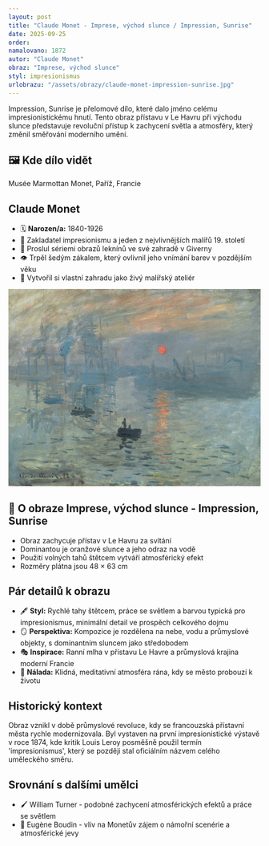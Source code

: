 ```yaml
---
layout: post
title: "Claude Monet - Imprese, východ slunce / Impression, Sunrise"
date: 2025-09-25
order:
namalovano: 1872
autor: "Claude Monet"
obraz: "Imprese, východ slunce"
styl: impresionismus
urlobrazu: "/assets/obrazy/claude-monet-impression-sunrise.jpg"
---
```

Impression, Sunrise je přelomové dílo, které dalo jméno celému impresionistickému hnutí. Tento obraz přístavu v Le Havru při východu slunce představuje revoluční přístup k zachycení světla a atmosféry, který změnil směřování moderního umění.

## 🖼️ Kde dílo vidět
Musée Marmottan Monet, Paříž, Francie

## Claude Monet
- 🗓️ **Narozen/a:** 1840-1926
- 🎨 Zakladatel impresionismu a jeden z nejvlivnějších malířů 19. století
- 🌸 Proslul sériemi obrazů leknínů ve své zahradě v Giverny
- 👁️ Trpěl šedým zákalem, který ovlivnil jeho vnímání barev v pozdějším věku
- 🏡 Vytvořil si vlastní zahradu jako živý malířský ateliér

![Imprese, východ slunce](/assets/obrazy/claude-monet-impression-sunrise.jpg)

## 🎨 O obraze Imprese, východ slunce - Impression, Sunrise

- Obraz zachycuje přístav v Le Havru za svítání
- Dominantou je oranžové slunce a jeho odraz na vodě
- Použití volných tahů štětcem vytváří atmosférický efekt
- Rozměry plátna jsou 48 × 63 cm

## Pár detailů k obrazu

- 🖋️ **Styl:** Rychlé tahy štětcem, práce se světlem a barvou typická pro impresionismus, minimální detail ve prospěch celkového dojmu
- 🪞 **Perspektiva:** Kompozice je rozdělena na nebe, vodu a průmyslové objekty, s dominantním sluncem jako středobodem
- 🎭 **Inspirace:** Ranní mlha v přístavu Le Havre a průmyslová krajina moderní Francie
- 🌃 **Nálada:** Klidná, meditativní atmosféra rána, kdy se město probouzí k životu

## Historický kontext

Obraz vznikl v době průmyslové revoluce, kdy se francouzská přístavní města rychle modernizovala. Byl vystaven na první impresionistické výstavě v roce 1874, kde kritik Louis Leroy posměšně použil termín 'impresionismus', který se později stal oficiálním názvem celého uměleckého směru.

## Srovnání s dalšími umělci

- 🖌️ William Turner - podobné zachycení atmosférických efektů a práce se světlem
- 🎨 Eugène Boudin - vliv na Monetův zájem o námořní scenérie a atmosférické jevy
